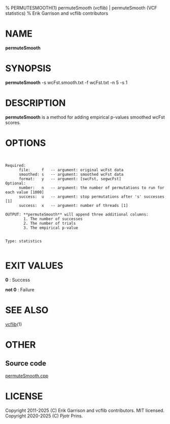 % PERMUTESMOOTH(1) permuteSmooth (vcflib) | permuteSmooth (VCF statistics)
% Erik Garrison and vcflib contributors

# NAME

**permuteSmooth**

# SYNOPSIS

**permuteSmooth** -s wcFst.smooth.txt -f wcFst.txt -n 5 -s 1

# DESCRIPTION

**permuteSmooth** is a method for adding empirical p-values smoothed wcFst scores.



# OPTIONS

```


Required:
      file:     f   -- argument: original wcFst data     
      smoothed: s   -- argument: smoothed wcFst data     
      format:   y   -- argument: [swcFst, segwcFst]      
Optional:
      number:   n   -- argument: the number of permutations to run for each value [1000]
      success:  u   -- argument: stop permutations after 's' successes [1]
      success:  x   -- argument: number of threads [1]

OUTPUT: **permuteSmooth** will append three additional columns:
        1. The number of successes                            
        2. The number of trials                               
        3. The empirical p-value                              


Type: statistics


```





# EXIT VALUES

**0**
: Success

**not 0**
: Failure

# SEE ALSO



[vcflib](./vcflib.md)(1)



# OTHER

## Source code

[permuteSmooth.cpp](https://github.com/vcflib/vcflib/blob/master/src/permuteSmooth.cpp)

# LICENSE

Copyright 2011-2025 (C) Erik Garrison and vcflib contributors. MIT licensed.
Copyright 2020-2025 (C) Pjotr Prins.

<!--
  Created with ./scripts/bin2md.rb scripts/bin2md-template.erb
-->
